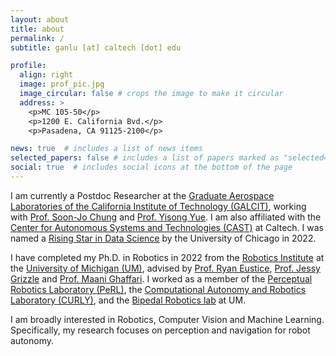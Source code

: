```yaml
---
layout: about
title: about
permalink: /
subtitle: ganlu [at] caltech [dot] edu

profile:
  align: right
  image: prof_pic.jpg
  image_circular: false # crops the image to make it circular
  address: >
    <p>MC 105-50</p>
    <p>1200 E. California Bvd.</p>
    <p>Pasadena, CA 91125-2100</p>

news: true  # includes a list of news items
selected_papers: false # includes a list of papers marked as "selected={true}"
social: true  # includes social icons at the bottom of the page
---
```


I am currently a Postdoc Researcher at the [Graduate Aerospace Laboratories of the California Institute of Technology (GALCIT)](https://galcit.caltech.edu/), working with [Prof. Soon-Jo Chung](https://galcit.caltech.edu/people/sjchung) and [Prof. Yisong Yue](http://www.yisongyue.com/). I am also affiliated with the [Center for Autonomous Systems and Technologies (CAST)](http://cast.caltech.edu/) at Caltech. I was named a [Rising Star in Data Science](https://datascience.uchicago.edu/rising-stars/) by the University of Chicago in 2022.

I have completed my Ph.D. in Robotics in 2022 from the [Robotics Institute](https://robotics.umich.edu/) at the [University of Michigan (UM)](https://umich.edu/), advised by [Prof. Ryan Eustice](http://robots.engin.umich.edu/~ryan/), [Prof. Jessy Grizzle](https://ece.umich.edu/faculty/grizzle/) and [Prof. Maani Ghaffari](https://curly.engin.umich.edu/people#h.7jd25w55csv). I worked as a member of the [Perceptual Robotics Laboratory (PeRL)](http://robots.engin.umich.edu/), the [Computational Autonomy and Robotics Laboratory (CURLY)](https://curly.engin.umich.edu/), and the [Bipedal Robotics lab](https://www.biped.solutions/) at UM.

I am broadly interested in Robotics, Computer Vision and Machine Learning. Specifically, my research focuses on perception and navigation for robot autonomy.
